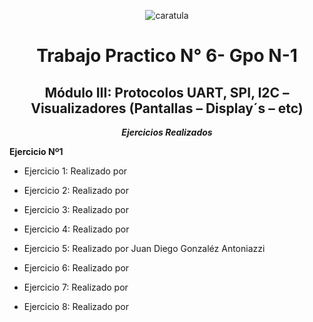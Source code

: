 <div align="center">

![caratula](https://github.com/user-attachments/assets/c421ebb9-bb06-43ec-bab3-834cb70d0cd0)


# Trabajo Practico N° 6- Gpo N-1
## Módulo III: Protocolos UART, SPI, I2C – Visualizadores (Pantallas – Display´s – etc)

***Ejercicios Realizados***

</div>
    
**Ejercicio Nº1**     
       
- Ejercicio 1: Realizado por 

- Ejercicio 2: Realizado por 

- Ejercicio 3: Realizado por 

- Ejercicio 4: Realizado por 

- Ejercicio 5: Realizado por Juan Diego Gonzaléz Antoniazzi

- Ejercicio 6: Realizado por 

- Ejercicio 7: Realizado por 

- Ejercicio 8: Realizado por 






